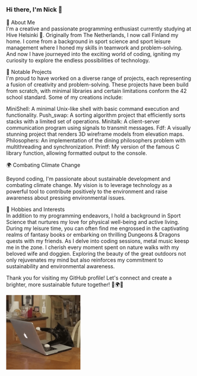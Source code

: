 ### Hi there, I'm Nick 👋

🚀 About Me<br>
I'm a creative and passionate programming enthusiast currently studying at Hive Helsinki 🐝. Originally from The Netherlands, I now call Finland my home. I come from a background in sport science and sport leisure management where I honed my skills in teamwork and problem-solving. And now I have journeyed into the exciting world of coding, igniting my curiosity to explore the endless possibilities of technology.

🌟 Notable Projects<br>
I'm proud to have worked on a diverse range of projects, each representing a fusion of creativity and problem-solving. These projects have been build from scratch, with minimal libraries and certain limitations conform the 42 school standard. Some of my creations include:

MiniShell: A minimal Unix-like shell with basic command execution and functionality.
Push_swap: A sorting algorithm project that efficiently sorts stacks with a limited set of operations.
Minitalk: A client-server communication program using signals to transmit messages.
Fdf: A visually stunning project that renders 3D wireframe models from elevation maps.
Philosophers: An implementation of the dining philosophers problem with multithreading and synchronization.
Printf: My version of the famous C library function, allowing formatted output to the console.

<p>🌍 Combating Climate Change</p>
Beyond coding, I'm passionate about sustainable development and combating climate change. My vision is to leverage technology as a powerful tool to contribute positively to the environment and raise awareness about pressing environmental issues.

🌱 Hobbies and Interests<br>
In addition to my programming endeavors, I hold a background in Sport Science that nurtures my love for physical well-being and active living. During my leisure time, you can often find me engrossed in the captivating realms of fantasy books or embarking on thrilling Dungeons & Dragons quests with my friends. As I delve into coding sessions, metal music keesp me in the zone. I cherish every moment spent on nature walks with my beloved wife and doggien. Exploring the beauty of the great outdoors not only rejuvenates my mind but also reinforces my commitment to sustainability and environmental awareness.

Thank you for visiting my GitHub profile! Let's connect and create a brighter, more sustainable future together! 🌟🌍🐝
<!--

-->
<img src="giphy.gif" alt="CoderCat" width="200" />

